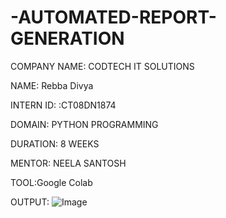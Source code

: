 # -AUTOMATED-REPORT-GENERATION

COMPANY NAME: CODTECH IT SOLUTIONS

NAME: Rebba Divya

INTERN ID: :CT08DN1874

DOMAIN: PYTHON PROGRAMMING

DURATION: 8 WEEKS

MENTOR: NEELA SANTOSH

TOOL:Google Colab

OUTPUT:
![Image](https://github.com/user-attachments/assets/a3b0af74-26b2-4633-b173-53f6dd70eab4)


